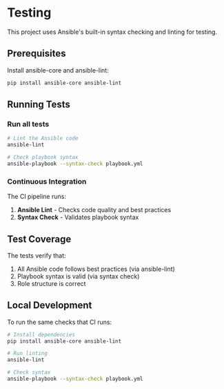 # Testing

This project uses Ansible's built-in syntax checking and linting for testing.

## Prerequisites

Install ansible-core and ansible-lint:
```bash
pip install ansible-core ansible-lint
```

## Running Tests

### Run all tests
```bash
# Lint the Ansible code
ansible-lint

# Check playbook syntax
ansible-playbook --syntax-check playbook.yml
```

### Continuous Integration

The CI pipeline runs:
1. **Ansible Lint** - Checks code quality and best practices
2. **Syntax Check** - Validates playbook syntax

## Test Coverage

The tests verify that:
1. All Ansible code follows best practices (via ansible-lint)
2. Playbook syntax is valid (via syntax check)
3. Role structure is correct

## Local Development

To run the same checks that CI runs:

```bash
# Install dependencies
pip install ansible-core ansible-lint

# Run linting
ansible-lint

# Check syntax
ansible-playbook --syntax-check playbook.yml
```